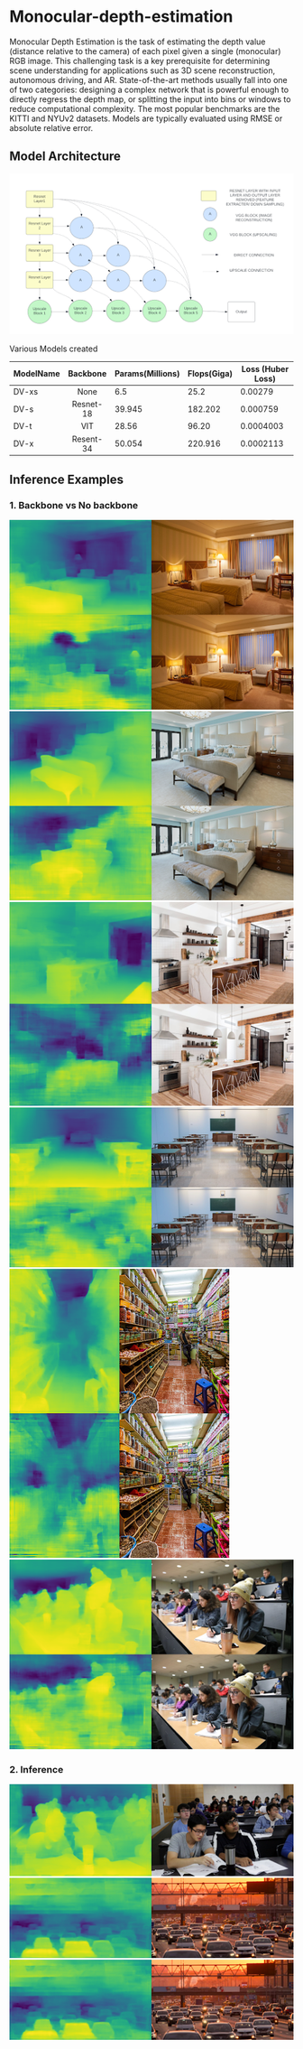 # Monocular-depth-estimation

Monocular Depth Estimation is the task of estimating the depth value (distance relative to the camera) of each pixel given a single (monocular) RGB image. This challenging task is a key prerequisite for determining scene understanding for applications such as 3D scene reconstruction, autonomous driving, and AR. State-of-the-art methods usually fall into one of two categories: designing a complex network that is powerful enough to directly regress the depth map, or splitting the input into bins or windows to reduce computational complexity. The most popular benchmarks are the KITTI and NYUv2 datasets. Models are typically evaluated using RMSE or absolute relative error.

## Model Architecture
![Image](./images/model.png)

Various Models created



| ModelName        | Backbone  | Params(Millions) | Flops(Giga) | Loss (Huber Loss)|
|------------------|:---------:|------------------| ------------|------------------|
| DV-xs            |  None     |       6.5        | 25.2        |0.00279           |
| DV-s             | Resnet-18 |       39.945     | 182.202     |0.000759          |
| DV-t             |    VIT    |       28.56      | 96.20       |0.0004003         |
| DV-x             | Resent-34 |       50.054     | 220.916     |0.0002113         |


## Inference Examples
### 1. Backbone vs No backbone
![Image](./images/1.png)
![Image](./images/2.png)
![Image](./images/6.png)
![Image](./images/7.png)
![Image](./images/8.png)
![Image](./images/9.png)

### 2. Inference
![Image](./images/3.png)
![Image](./images/4.png)
![Image](./images/4.png)
